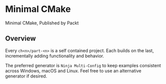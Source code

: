 # Minimal CMake

Minimal CMake, Published by Packt

## Overview

Every `ch<n>/part-<n>` is a self contained project. Each builds on the last, incrementally adding functionality and behavior.

The preferred generator is `Ninja Multi-Config` to keep examples consistent across Windows, macOS and Linux. Feel free to use an alternative generator if desired.
